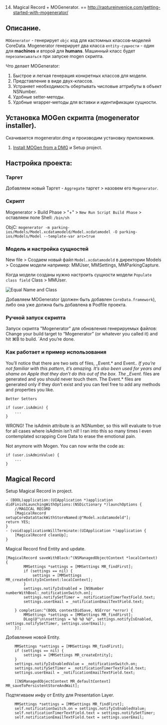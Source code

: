 14. Magical Record + MOGenerator.
==
http://raptureinvenice.com/getting-started-with-mogenerator/

## Описание.

`MOGenerator` - генерирует `objc` код для кастомных классов-моделей CoreData. 
Mogenerator генерирует два класса `еntity-cущности` - один для **machines** и второй для **humans**. 
Машинный класс будет `перезаписываться` при запуске mogen скрипта.

Что делает MOGenerator:

1. Быстрое и легкая генерация конкретных классов для модели.
2. Представление в виде двух-классов.
3. Устраняет необходимость обертывать числовые аттрибуты в объект NSNumber.
4. Удобные setter-методы.
5. Удобные wrapper-методы для вставки и идентификации сущности.

## Установка MOGen cкрипта (mogenerator installer).
Скачивается mogenerator.dmg и производим установку приложения.

1. [Install MOGen from a DMG](http://rentzsch.github.io/mogenerator/) и Setup project.

## Настройка проекта:

### Таргет
Добавляем новый Таргет - `Aggregate` таргет > назовем его `Mogenerator`.

### Скрипт
Mogenerator > Build Phase > "+" > `New Run Script Build Phase` > оставляем поле Shell: `/bin/sh`

ObjC:
`mogenerator -m parking-ios/Models/Model.xcdatamodeld/Model.xcdatamodel -O parking-ios/Models/Model --template-var arc=true`

### Модель и настройка сущностей
New file > Создаем новый файл `Model.xcdatamodeld` в директории Models > Создаем модели например: MMUser, MMSettings, MMParkingCapture.

Когда модели созданы нужно настроить сущности модели `Populate class field` Class > MMUser.

![Equal Name and Class](https://github.com/arthurigberdin/rg-ios-base/blob/master/Images/Entity.png)

Добавляем MOGenerator (должен быть добавлен `CoreData.framework`), либо она уже должна быть добавлена в Podfile проекта.

### Ручной запуск скрипта

Запуск скрипта "Mogenerator" для обновления генерируемых файлов:
Change your build target to “Mogenerator” (or whatever you called it) and hit ⌘B to build. `And you’re done.

### Как работает и пример использования

You’ll notice that there are two sets of files, _Event.* and Event.*. If you’re not familiar with this pattern, it’s amazing. It’s also been used for years and shame on Apple that they don’t do this out of the box. The _Event.* files are generated and you should never touch them. The Event.* files are generated only if they don’t exist and you can feel free to add any methods and properties you like.

`Better Setters`

```objc
if (user.isAdmin) {
    ...
}
```
WRONG! The isAdmin attribute is an NSNumber, so this will evaluate to true for all cases where isAdmin isn’t nil! I ran into this so many times I even contemplated scrapping Core Data to erase the emotional pain.

Not anymore with Mogen. You can now write the code as:

```objc
if (user.isAdminValue) {
    ...
}
```

## Magical Record

Setup Magical Record in project.
```obj-c
- (BOOL)application:(UIApplication *)application didFinishLaunchingWithOptions:(NSDictionary *)launchOptions {
    //MAGICAL RECORD
    [MagicalRecord setupCoreDataStackWithStoreNamed:@"Model.xcdatamodeld"];
return YES;
}
- (void)applicationWillTerminate:(UIApplication *)application {
    [MagicalRecord cleanUp];
}
```

Magical Record find Entity and update.
```objc
[MagicalRecord saveWithBlock:^(NSManagedObjectContext *localContext) 
{
        MMSettings *settings = [MMSettings MR_findFirst];
        if (settings == nil) {
            settings = [MMSettings MR_createEntityInContext:localContext];
        }
        settings.notifyIsEnabled = [NSNumber numberWithBool:_notificationSwitch.on];
        settings.notifySetTimer = _notificationTimerTextField.text;
        settings.userEmail = _notificationEmailTextField.text;
        
    } completion:^(BOOL contextDidSave, NSError *error) {
        MMSettings *settings = [MMSettings MR_findFirst];
        DLog(@"\n\nsettings = %@ %@ %@", settings.notifyIsEnabled, settings.notifySetTimer, settings.userEmail);
    }];
```

Добавление новой Entity.
```objc
    MMSettings *settings = [MMSettings MR_findFirst];
    if (settings == nil) {
        settings = [MMSettings MR_createEntity];
    }
    settings.notifyIsEnabledValue = _notificationSwitch.on;
    settings.notifySetTimer = _notificationTimerTextField.text;
    settings.userEmail = _notificationEmailTextField.text;
    
    [[NSManagedObjectContext MR_defaultContext] MR_saveToPersistentStoreAndWait];
```

Подтягиваем инфу от Entity для Presentation Layer.
```objc
    MMSettings *settings = [MMSettings MR_findFirst];
    self.notificationSwitch.on = settings.notifyIsEnabledValue;
    self.notificationTimerTextField.text = settings.notifySetTimer;
    self.notificationEmailTextField.text = settings.userEmail;
```
